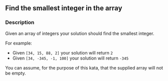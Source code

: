 ## Find the smallest integer in the array

### Description

Given an array of integers your solution should find the smallest integer.

For example:

* Given `[34, 15, 88, 2]` your solution will return `2`
* Given `[34, -345, -1, 100]` your solution will return `-345`

You can assume, for the purpose of this kata, that the supplied array will not be empty.